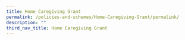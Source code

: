 ```yaml
---
title: Home Caregiving Grant
permalink: /policies-and-schemes/Home-Caregiving-Grant/permalink/
description: ""
third_nav_title: Home Caregiving Grant
---
```

